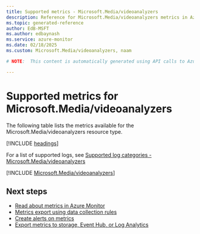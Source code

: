 ```yaml
---
title: Supported metrics - Microsoft.Media/videoanalyzers
description: Reference for Microsoft.Media/videoanalyzers metrics in Azure Monitor.
ms.topic: generated-reference
author: EdB-MSFT
ms.author: edbaynash
ms.service: azure-monitor
ms.date: 02/18/2025
ms.custom: Microsoft.Media/videoanalyzers, naam

# NOTE:  This content is automatically generated using API calls to Azure. Any edits made on these files will be overwritten in the next run of the script. 

---
```


  
# Supported metrics for Microsoft.Media/videoanalyzers
  
The following table lists the metrics available for the Microsoft.Media/videoanalyzers resource type.  
  
  
[!INCLUDE [headings](~/reusable-content/ce-skilling/azure/includes/azure-monitor/reference/metrics/metrics-headings.md)]  
  
  
  
For a list of supported logs, see [Supported log categories - Microsoft.Media/videoanalyzers](../supported-logs/microsoft-media-videoanalyzers-logs.md)  
  
 

[!INCLUDE [Microsoft.Media/videoanalyzers](~/reusable-content/ce-skilling/azure/includes/azure-monitor/reference/metrics/microsoft-media-videoanalyzers-metrics-include.md)]  



## Next steps

- [Read about metrics in Azure Monitor](/azure/azure-monitor/data-platform)
- [Metrics export using data collection rules](/azure/azure-monitor/essentials/data-collection-metrics)
- [Create alerts on metrics](/azure/azure-monitor/alerts/alerts-overview)
- [Export metrics to storage, Event Hub, or Log Analytics](/azure/azure-monitor/essentials/platform-logs-overview)
